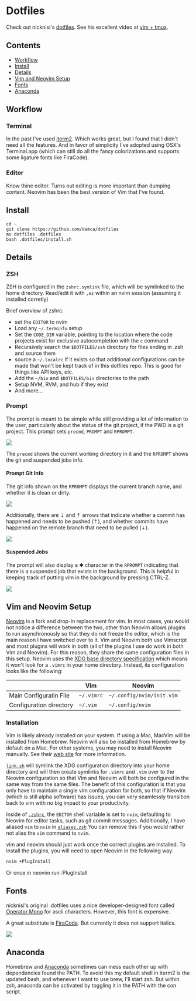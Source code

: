 # Dotfiles

Check out nicknisi's [dotfiles](https://github.com/nicknisi/dotfiles). See his excellent video at [vim + tmux](https://www.youtube.com/watch?v=5r6yzFEXajQ). 

## Contents

+ [Workflow](#workflow)
+ [Install](#Install)
+ [Details](#Details)
+ [Vim and Neovim Setup](#vim-and-neovim-setup)
+ [Fonts](#fonts)
+ [Anaconda](#anaconda)

## Workflow

### Terminal

In the past I've used [iterm2](https://www.iterm2.com/). Which works great,
but I found that I didn't need all the features. And in favor of simplicity
I've adopted using OSX's Terminal.app (which can still do all the fancy
colorizations and supports some ligature fonts like FiraCode). 

### Editor

Know thine editor. Turns out editing is more important than dumping content. Neovim has been the best version of Vim that I've found.

## Install

```
cd ~
git clone https://github.com/damca/dotfiles
mv dotfiles .dotfiles
bash .dotfiles/install.sh
```

## Details 

### ZSH
ZSH is configured in the `zshrc.symlink` file, which will be symlinked to the home directory. Read/edit it with `,ez` within an nvim session (assuming it installed corretly)

Brief overview of zshrc:
* set the `EDITOR` to nvim
* Load any `~/.terminfo` setup
* Set the `CODE_DIR` variable, pointing to the location where the code projects exist for exclusive autocompletion with the `c` command
* Recursively search the `$DOTFILES/zsh` directory for files ending in .zsh and source them
* source a `~/.localrc` if it exists so that additional configurations can be made that won't be kept track of in this dotfiles repo. This is good for things like API keys, etc.
* Add the `~/bin` and `$DOTFILES/bin` directories to the path
* Setup NVM, RVM, and hub if they exist
* And more...

### Prompt

The prompt is meant to be simple while still providing a lot of information to the user, particularly about the status of the git project, if the PWD is a git project. This prompt sets `precmd`, `PROMPT` and `RPROMPT`.

![](http://nicknisi.com/share/prompt.png)

The `precmd` shows the current working directory in it and the `RPROMPT` shows the git and suspended jobs info.

#### Prompt Git Info

The git info shown on the `RPROMPT` displays the current branch name, and whether it is clean or dirty.

![](http://nicknisi.com/share/git-branch-state.png)

Additionally, there are ⇣ and ⇡ arrows that indicate whether a commit has happened and needs to be pushed (⇡), and whether commits have happened on the remote branch that need to be pulled (⇣).

![](http://nicknisi.com/share/git-arrows.png)

#### Suspended Jobs

The prompt will also display a ✱ character in the `RPROMPT` indicating that there is a suspended job that exists in the background. This is helpful in keeping track of putting vim in the background by pressing CTRL-Z.

![](http://nicknisi.com/share/suspended-jobs.png)

## Vim and Neovim Setup

[Neovim](https://neovim.io/) is a fork and drop-in replacement for vim. In most cases, you would not notice a difference between the two, other than Neovim allows plugins to run asynchronously so that they do not freeze the editor, which is the main reason I have switched over to it. Vim and Neovim both use Vimscript and most plugins will work in both (all of the plugins I use do work in both Vim and Neovim). For this reason, they share the same configuration files in this setup. Neovim uses the [XDG base directory specification](http://standards.freedesktop.org/basedir-spec/basedir-spec-latest.html) which means it won't look for a `.vimrc` in your home directory. Instead, its configuration looks like the following:

|                         | Vim        | Neovim                    |
|-------------------------|------------|---------------------------|
| Main Configuratin File  | `~/.vimrc` | `~/.config/nvim/init.vim` |
| Configuration directory | `~/.vim`   | `~/.config/nvim`          |

### Installation

Vim is likely already installed on your system. If using a Mac, MacVim will be installed from Homebrew. Neovim will also be installed from Homebrew by default on a Mac. For other systems, you may need to install Neovim manually. See their [web site](https://neovim.io) for more information.

[`link.sh`](install/link.sh) will symlink the XDG configuration directory into your home directory and will then create symlinks for `.vimrc` and `.vim` over to the Neovim configuration so that Vim and Neovim will both be configured in the same way from the same files. The benefit of this configuration is that you only have to maintain a single vim configuration for both, so that if Neovim (which is still alpha software) has issues, you can very seamlessly transition back to vim with no big impact to your productivity.

Inside of [`.zshrc`](zsh/zshrc.symlink), the `EDITOR` shell variable is set to `nvim`, defaulting to Neovim for editor tasks, such as git commit messages. Additionally, I have aliased `vim` to `nvim` in [`aliases.zsh`](zsh/aliases.zsh) You can remove this if you would rather not alias the `vim` command to `nvim`.

vim and neovim should just work once the correct plugins are installed. To install the plugins, you will need to open Neovim in the following way:

```bash
nvim +PlugInstall
```
Or once in neovim run :PlugInstall

## Fonts

 nicknisi's original .dotfiles uses a nice developer-designed font called  [Operator Mono](http://www.typography.com/fonts/operator/styles/operatormonoscreensmart) for ascii characters. However, this font is expensive.

A great substitute is [FiraCode](https://github.com/tonsky/FiraCode). But currently it does not support italics. 

![](http://nicknisi.com/share/iterm-fonts-config.png)

## Anaconda

Homebrew and [Anaconda](https://www.continuum.io/downloads) sometimes can mess each other up with dependencies found the PATH. To avoid this my default shell in iterm2 is the updated bash, and whenever I want to use brew, I'll start zsh. But within zsh, anaconda can be activated by toggling it in the PATH with the con script.
